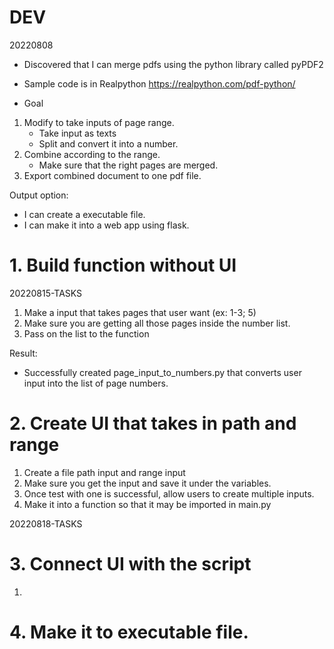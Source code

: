 # DEV
20220808

- Discovered that I can merge pdfs using the python library called pyPDF2
- Sample code is in Realpython
https://realpython.com/pdf-python/

- Goal
1. Modify to take inputs of page range. 
    - Take input as texts
    - Split and convert it into a number. 
2. Combine according to the range. 
    - Make sure that the right pages are merged. 
3. Export combined document to one pdf file. 


Output option:
- I can create a executable file. 
- I can make it into a web app using flask. 


# 1. Build function without UI

20220815-TASKS

1. Make a input that takes pages that user want (ex: 1-3; 5)
2. Make sure you are getting all those pages inside the number list. 
3. Pass on the list to the function

Result:
- Successfully created page_input_to_numbers.py that converts user input into the list of page numbers. 

# 2. Create UI that takes in path and range

1. Create a file path input and range input
2. Make sure you get the input and save it under the variables.
3. Once test with one is successful, allow users to create multiple inputs.
4. Make it into a function so that it may be imported in main.py

20220818-TASKS

# 3. Connect UI with the script

1. 



# 4. Make it to executable file. 

